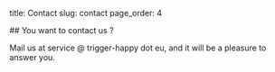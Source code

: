 title: Contact
slug: contact
page_order: 4

## You want to contact us ?

Mail us at service @ trigger-happy dot eu, and it will be a pleasure to answer you.
